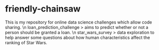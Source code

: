 # friendly-chainsaw
This is my repository for online data science challenges which allow code sharing. \n
  loan_prediction_challenge > aims to predict whether or not a person should be granted a loan. \n
  star_wars_survey > data exploration to help answer some questions about how human characteristics affect the ranking of Star Wars.
